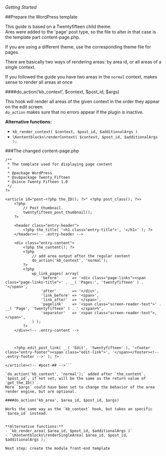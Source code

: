 *Getting Started*

##Prepare the WordPress template

This guide is based on a Twentyfifteen child theme.  
Ares were added to the 'page' post type, so the file to alter in that case is the template part content-page.php.

If you are using a different theme, use the corresponding theme file for pages.

There are basically two ways of rendering areas: by area id, or all areas of a single context.

If you followed the guide you have two areas in the `normal` context, makes sense to render all areas at once

####do_action('kb_context', $context, $post_id, $args)

This hook will render all areas of the given context in the order they appear on the edit screen.  
`do_action` makes sure that no errors appear if the plugin is inactive.

**Alternative functions:**
- `kb_render_context( $context, $post_id, $additionalArgs )`
- `\Kontentblocks\renderContext( $context, $post_id, $additionalArgs );`

###The changed content-page.php

```<?php
/**
 * The template used for displaying page content
 *
 * @package WordPress
 * @subpackage Twenty_Fifteen
 * @since Twenty Fifteen 1.0
 */
?>

<article id="post-<?php the_ID(); ?>" <?php post_class(); ?>>
	<?php
		// Post thumbnail.
		twentyfifteen_post_thumbnail();
	?>

	<header class="entry-header">
		<?php the_title( '<h1 class="entry-title">', '</h1>' ); ?>
	</header><!-- .entry-header -->

	<div class="entry-content">
		<?php the_content(); ?>
		<?php
		    // add area output after the regular content 
		    do_action('kb_context', 'normal');
	    ?>
		<?php
			wp_link_pages( array(
				'before'      => '<div class="page-links"><span class="page-links-title">' . __( 'Pages:', 'twentyfifteen' ) . '</span>',
				'after'       => '</div>',
				'link_before' => '<span>',
				'link_after'  => '</span>',
				'pagelink'    => '<span class="screen-reader-text">' . __( 'Page', 'twentyfifteen' ) . ' </span>%',
				'separator'   => '<span class="screen-reader-text">, </span>',
			) );
		?>
	</div><!-- .entry-content -->



	<?php edit_post_link( __( 'Edit', 'twentyfifteen' ), '<footer class="entry-footer"><span class="edit-link">', '</span></footer><!-- .entry-footer -->' ); ?>

</article><!-- #post-## -->```

`do_action('kb_context', 'normal');` added after `the_content`.  
`$post_id`, if not set, will be the same as the return value of `get_the_ID()`.  
More `$args` could have been set to change the behavior of the area render engine, but are optional. 

####do_action('kb_area', $area_id, $post_id, $args)

Works the same way as the `kb_context` hook, but takes an specific `$area_id` instead.


**Alternative functions:**  
- `kb_render_area( $area_id, $post_id, $additionalArgs )`
- `\Kontentblocks\renderSingleArea( $area_id, $post_id, $additionalArgs );`

Next step: create the module front-end template